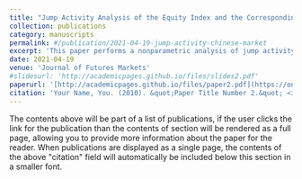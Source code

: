```yaml
---
title: "Jump Activity Analysis of the Equity Index and the Corresponding Volatility: Evidence From the Chinese Market"
collection: publications
category: manuscripts
permalink: #/publication/2021-04-19-jump-activity-chinese-market
excerpt: 'This paper performs a nonparametric analysis of jump activity for the Chinese equities market.'
date: 2021-04-19
venue: 'Journal of Futures Markets'
#slidesurl: 'http://academicpages.github.io/files/slides2.pdf'
paperurl: '[http://academicpages.github.io/files/paper2.pdf](https://onlinelibrary.wiley.com/doi/abs/10.1002/fut.22227)'
citation: 'Your Name, You. (2010). &quot;Paper Title Number 2.&quot; <i>Journal 1</i>. 1(2).'
---
```


The contents above will be part of a list of publications, if the user clicks the link for the publication than the contents of section will be rendered as a full page, allowing you to provide more information about the paper for the reader. When publications are displayed as a single page, the contents of the above "citation" field will automatically be included below this section in a smaller font.

